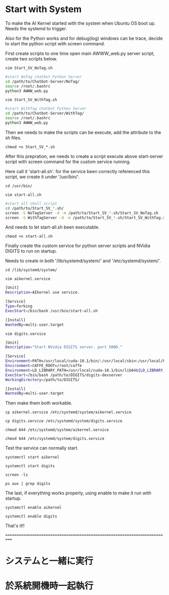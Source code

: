 # Start with System

To make the AI Kernel started with the system when Ubuntu OS boot up. Needs the systemd to trigger.

Also for the Python works and for debug(log) windows can be trace, decide to start the python script with screen command.

First create scripts to one time open main AWWW_web.py server script, create two scripts below.

`vim Start_SV_NoTag.sh`

```bash
#start NoTag chatbot Python Server
cd /path/to/Chatbot-Server/NoTag/
source /root/.bashrc
python3 AWWW_web.py
```

`vim Start_SV_WithTag.sh`

```bash
#start WithTag chatbot Python Server
cd /path/to/Chatbot-Server/WithTag/
source /root/.bashrc
python3 AWWW_web.py
```

Then we needs to make the scripts can be execute, add the attribute to the sh files.

`chmod +x Start_SV_*.sh`

After this prepration, we needs to create a script execute above start-server script with screen command for the custom service running.

Here call it 'start-all.sh'. for the service been correctly referenced this script, we create it under '/usr/bin/'.

`cd /usr/bin/`

`vim start-all.sh`

```bash
#start all shell script
cd /path/to/Start_SV_*.sh/
screen -S NoTagServer -d -m /path/to/Start_SV_*.sh/Start_SV_NoTag.sh
screen -S WithTagServer -d -m /path/to/Start_SV_*.sh/Start_SV_WithTag.sh
```

And needs to let start-all.sh been executable.

`chmod +x start-all.sh`

Finally create the custom service for python server scripts and NVidia DIGITS to run on startup.

Needs to create in both '/lib/systemd/system/' and '/etc/systemd/system/'.

`cd /lib/systemd/system/`

`vim aikernel.service`

```bash
[Unit]
Description=AIkernel use service.

[Service]
Type=forking
ExecStart=/bin/bash /usr/bin/start-all.sh

[Install]
WantedBy=multi-user.target
```

`vim digits.service`

```bash
[Unit]
Description="Start NVidia DIGITS server. port 5000."

[Service]
Environment=PATH=/usr/local/cuda-10.1/bin/:/usr/local/sbin:/usr/local/bin:/usr/sbin:/usr/bin:/sbin:/bin:/usr/games:/usr/local/games$
Environment=CAFFE_ROOT=/root/caffe
Environment=LD_LIBRARY_PATH=/usr/local/cuda-10.1/bin/lib64${LD_LIBRARY_PATH:+:${LD_LIBRARY_PATH}}
ExecStart=/bin/bash /path/to/DIGITS/digits-devserver
WorkingDirectory=/path/to/DIGITS/

[Install]
WantedBy=multi-user.target
```

Then make them both workable.

`cp aikernel.service /etc/systemd/system/aikernel.service`

`cp digits.service /etc/systemd/system/digits.service`

`chmod 644 /etc/systemd/system/aikernel.service`

`chmod 644 /etc/systemd/system/digits.service`

Test the service can normally start.

`systemctl start aikernel`

`systemctl start digits`

`screen -ls`

`ps aux | grep digits`

The last, if everything works properly, using enable to make it run with startup.

`systemctl enable aikernel`

`systemctl enable digits`

That's it!!

`=========================================================================`

# システムと一緒に実行

# 於系統開機時一起執行